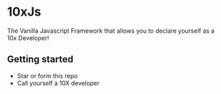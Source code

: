 # 10xJs
The Vanilla Javascript Framework that allows you to declare yourself as a 10x Developer!

## Getting started

- Star or form this repo
- Call yourself a 10X developer

